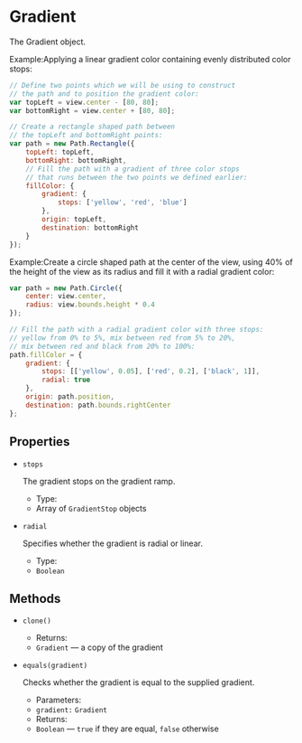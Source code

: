 # Gradient

The Gradient object.

Example:Applying a linear gradient color containing evenly distributed color stops:

```jsx
// Define two points which we will be using to construct
// the path and to position the gradient color:
var topLeft = view.center - [80, 80];
var bottomRight = view.center + [80, 80];

// Create a rectangle shaped path between
// the topLeft and bottomRight points:
var path = new Path.Rectangle({
    topLeft: topLeft,
    bottomRight: bottomRight,
    // Fill the path with a gradient of three color stops
    // that runs between the two points we defined earlier:
    fillColor: {
        gradient: {
            stops: ['yellow', 'red', 'blue']
        },
        origin: topLeft,
        destination: bottomRight
    }
});
```

Example:Create a circle shaped path at the center of the view, using 40% of the height of the view as its radius and fill it with a radial gradient color:

```jsx
var path = new Path.Circle({
    center: view.center,
    radius: view.bounds.height * 0.4
});

// Fill the path with a radial gradient color with three stops:
// yellow from 0% to 5%, mix between red from 5% to 20%,
// mix between red and black from 20% to 100%:
path.fillColor = {
    gradient: {
        stops: [['yellow', 0.05], ['red', 0.2], ['black', 1]],
        radial: true
    },
    origin: path.position,
    destination: path.bounds.rightCenter
};
```

## Properties

*   `stops`

    The gradient stops on the gradient ramp.

    * Type:
    * Array of `GradientStop` objects
*   `radial`

    Specifies whether the gradient is radial or linear.

    * Type:
    * `Boolean`

## Methods

* `clone()`
  * Returns:
  * `Gradient` — a copy of the gradient
*   `equals(gradient)`

    Checks whether the gradient is equal to the supplied gradient.

    * Parameters:
    * `gradient:` `Gradient`
    * Returns:
    * `Boolean` — `true` if they are equal, `false` otherwise
